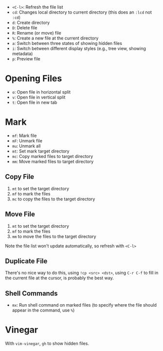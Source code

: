 - `<C-l>`: Refresh the file list
- `cd`: Changes local directory to current directory (this does an `:lcd` not `:cd`)
- `d`: Create directory
- `D`: Delete file
- `R`: Rename (or move) file
- `%`: Create a new file at the current directory
- `a`: Switch between three states of showing hidden files
- `i`: Switch between different display styles (e.g., tree view, showing metadata)
- `p`: Preview file

# Opening Files

- `o`: Open file in horizontal split
- `v`: Open file in vertical split
- `t`: Open file in new tab

# Mark

- `mf`: Mark file
- `mF`: Unmark file
- `mu`: Unmark all
- `mt`: Set mark target directory
- `mc`: Copy marked files to target directory
- `mm`: Move marked files to target directory

## Copy File

1. `mt` to set the target directory
2. `mf` to mark the files
3. `mc` to copy the files to the target directory

## Move File

1. `mt` to set the target directory
2. `mf` to mark the files
3. `mm` to move the files to the target directory

Note the file list won't update automatically, so refresh with `<C-l>`

## Duplicate File

There's no nice way to do this, using `!cp <src> <dst>`, using `C-r C-f` to fill in the current file at the cursor, is probably the best way.

## Shell Commands

- `mx`: Run shell command on marked files (to specify where the file should appear in the command, use `%`)

# Vinegar

With `vim-vinegar`, `gh` to show hidden files.
